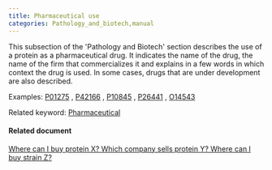 ```yaml
---
title: Pharmaceutical use
categories: Pathology_and_biotech,manual
---
```


This subsection of the 'Pathology and Biotech' section describes the use of a protein as a pharmaceutical drug. It indicates the name of the drug, the name of the firm that commercializes it and explains in a few words in which context the drug is used. In some cases, drugs that are under development are also described.

Examples: [P01275](http://www.uniprot.org/uniprotkb/P01275#pathology%5Fand%5Fbiotech) , [P42166](http://www.uniprot.org/uniprotkb/P42166#pathology%5Fand%5Fbiotech) , [P10845](http://www.uniprot.org/uniprotkb/P10845#pathology%5Fand%5Fbiotech) , [P26441](http://www.uniprot.org/uniprotkb/P26441#pathology%5Fand%5Fbiotech) , [O14543](http://www.uniprot.org/uniprotkb/O14543#pathology%5Fand%5Fbiotech)

Related keyword: [Pharmaceutical](http://www.uniprot.org/keywords/582)

#### Related document

[Where can I buy protein X? Which company sells protein Y? Where can I buy strain Z?](http://www.uniprot.org/help/where%5Fto%5Fbuy)
